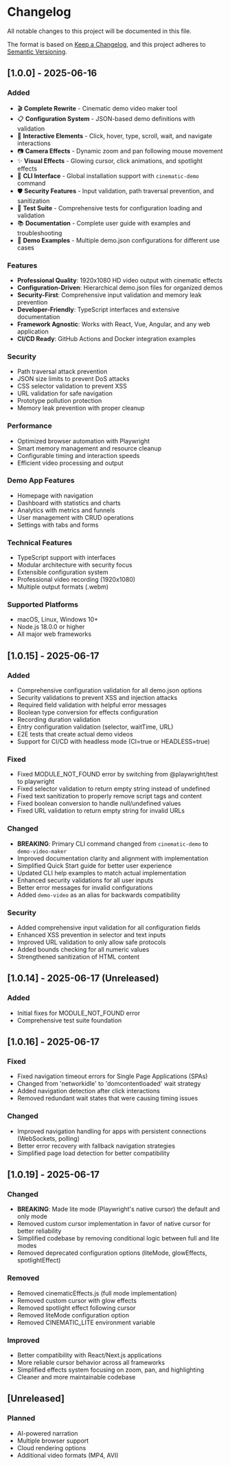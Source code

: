 # Changelog

All notable changes to this project will be documented in this file.

The format is based on [Keep a Changelog](https://keepachangelog.com/en/1.0.0/),
and this project adheres to [Semantic Versioning](https://semver.org/spec/v2.0.0.html).

## [1.0.0] - 2025-06-16

### Added
- 🎬 **Complete Rewrite** - Cinematic demo video maker tool
- 📋 **Configuration System** - JSON-based demo definitions with validation
- 🎯 **Interactive Elements** - Click, hover, type, scroll, wait, and navigate interactions
- 📷 **Camera Effects** - Dynamic zoom and pan following mouse movement
- ✨ **Visual Effects** - Glowing cursor, click animations, and spotlight effects
- 🔧 **CLI Interface** - Global installation support with `cinematic-demo` command
- 🛡️ **Security Features** - Input validation, path traversal prevention, and sanitization
- 🧪 **Test Suite** - Comprehensive tests for configuration loading and validation
- 📚 **Documentation** - Complete user guide with examples and troubleshooting
- 🎪 **Demo Examples** - Multiple demo.json configurations for different use cases

### Features
- **Professional Quality**: 1920x1080 HD video output with cinematic effects
- **Configuration-Driven**: Hierarchical demo.json files for organized demos
- **Security-First**: Comprehensive input validation and memory leak prevention
- **Developer-Friendly**: TypeScript interfaces and extensive documentation
- **Framework Agnostic**: Works with React, Vue, Angular, and any web application
- **CI/CD Ready**: GitHub Actions and Docker integration examples

### Security
- Path traversal attack prevention
- JSON size limits to prevent DoS attacks
- CSS selector validation to prevent XSS
- URL validation for safe navigation
- Prototype pollution protection
- Memory leak prevention with proper cleanup

### Performance
- Optimized browser automation with Playwright
- Smart memory management and resource cleanup
- Configurable timing and interaction speeds
- Efficient video processing and output

### Demo App Features
- Homepage with navigation
- Dashboard with statistics and charts
- Analytics with metrics and funnels
- User management with CRUD operations
- Settings with tabs and forms

### Technical Features
- TypeScript support with interfaces
- Modular architecture with security focus
- Extensible configuration system
- Professional video recording (1920x1080)
- Multiple output formats (.webm)

### Supported Platforms
- macOS, Linux, Windows 10+
- Node.js 18.0.0 or higher
- All major web frameworks

## [1.0.15] - 2025-06-17

### Added
- Comprehensive configuration validation for all demo.json options
- Security validations to prevent XSS and injection attacks
- Required field validation with helpful error messages
- Boolean type conversion for effects configuration
- Recording duration validation
- Entry configuration validation (selector, waitTime, URL)
- E2E tests that create actual demo videos
- Support for CI/CD with headless mode (CI=true or HEADLESS=true)

### Fixed
- Fixed MODULE_NOT_FOUND error by switching from @playwright/test to playwright
- Fixed selector validation to return empty string instead of undefined
- Fixed text sanitization to properly remove script tags and content
- Fixed boolean conversion to handle null/undefined values
- Fixed URL validation to return empty string for invalid URLs

### Changed
- **BREAKING**: Primary CLI command changed from `cinematic-demo` to `demo-video-maker`
- Improved documentation clarity and alignment with implementation
- Simplified Quick Start guide for better user experience
- Updated CLI help examples to match actual implementation
- Enhanced security validations for all user inputs
- Better error messages for invalid configurations
- Added `demo-video` as an alias for backwards compatibility

### Security
- Added comprehensive input validation for all configuration fields
- Enhanced XSS prevention in selector and text inputs
- Improved URL validation to only allow safe protocols
- Added bounds checking for all numeric values
- Strengthened sanitization of HTML content

## [1.0.14] - 2025-06-17 (Unreleased)

### Added
- Initial fixes for MODULE_NOT_FOUND error
- Comprehensive test suite foundation

## [1.0.16] - 2025-06-17

### Fixed
- Fixed navigation timeout errors for Single Page Applications (SPAs)
- Changed from 'networkidle' to 'domcontentloaded' wait strategy
- Added navigation detection after click interactions
- Removed redundant wait states that were causing timing issues

### Changed
- Improved navigation handling for apps with persistent connections (WebSockets, polling)
- Better error recovery with fallback navigation strategies
- Simplified page load detection for better compatibility

## [1.0.19] - 2025-06-17

### Changed
- **BREAKING**: Made lite mode (Playwright's native cursor) the default and only mode
- Removed custom cursor implementation in favor of native cursor for better reliability
- Simplified codebase by removing conditional logic between full and lite modes
- Removed deprecated configuration options (liteMode, glowEffects, spotlightEffect)

### Removed
- Removed cinematicEffects.js (full mode implementation)
- Removed custom cursor with glow effects
- Removed spotlight effect following cursor
- Removed liteMode configuration option
- Removed CINEMATIC_LITE environment variable

### Improved
- Better compatibility with React/Next.js applications
- More reliable cursor behavior across all frameworks
- Simplified effects system focusing on zoom, pan, and highlighting
- Cleaner and more maintainable codebase

## [Unreleased]

### Planned
- AI-powered narration
- Multiple browser support
- Cloud rendering options
- Additional video formats (MP4, AVI)